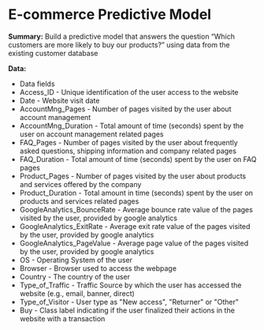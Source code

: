 # E-commerce Predictive Model
 
**Summary:** Build a predictive model that answers the question “Which customers are more likely to buy our products?” using data from the existing customer database

**Data:**
- Data fields
- Access_ID - Unique identification of the user access to the website
- Date - Website visit date
- AccountMng_Pages - Number of pages visited by the user about account management
- AccountMng_Duration - Total amount of time (seconds) spent by the user on account management related pages
- FAQ_Pages - Number of pages visited by the user about frequently asked questions, shipping information and company related pages
- FAQ_Duration - Total amount of time (seconds) spent by the user on FAQ pages
- Product_Pages - Number of pages visited by the user about products and services offered by the company
- Product_Duration - Total amount in time (seconds) spent by the user on products and services related pages
- GoogleAnalytics_BounceRate - Average bounce rate value of the pages visited by the user, provided by google analytics
- GoogleAnalytics_ExitRate - Average exit rate value of the pages visited by the user, provided by google analytics
- GoogleAnalytics_PageValue - Average page value of the pages visited by the user, provided by google analytics
- OS - Operating System of the user
- Browser - Browser used to access the webpage
- Country - The country of the user
- Type_of_Traffic - Traffic Source by which the user has accessed the website (e.g., email, banner, direct)
- Type_of_Visitor - User type as "New access", "Returner" or "Other"
- Buy - Class label indicating if the user finalized their actions in the website with a transaction
